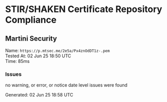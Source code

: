 # STIR/SHAKEN Certificate Repository Compliance

## Martini Security

Name: `https://p.mtsec.me/2e5a/Px4znOdDT1z-.pem`\
Tested At: 02 Jun 25 18:50 UTC\
Time: 85ms

### Issues

no warning, or error, or notice date level issues were found

Generated: 02 Jun 25 18:58 UTC